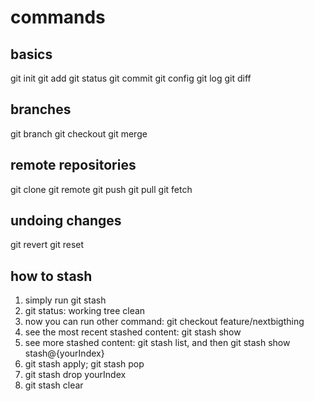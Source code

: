 
# commands

## basics
git init
git add
git status
git commit
git config
git log
git diff

## branches
git branch
git checkout
git merge

## remote repositories
git clone
git remote
git push
git pull
git fetch

## undoing changes
git revert
git reset


## how to stash
1. simply run git stash
2. git status: working tree clean
3. now you can run other command: git checkout feature/nextbigthing
4. see the most recent stashed content: git stash show
5. see more stashed content: git stash list, and then git stash show stash@{yourIndex}
6. git stash apply; git stash pop
7. git stash drop yourIndex
8. git stash clear